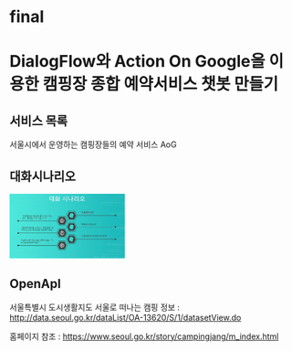 # final

DialogFlow와 Action On Google을 이용한 캠핑장 종합 예약서비스 챗봇 만들기
==========================================================================

서비스 목록
------------
서울시에서 운영하는 캠핑장들의 예약 서비스 AoG


대화시나리오
------------
<img src="대화1.JPG" width="40%" height="30%" title="px(픽셀) 크기 설정" alt="대화시나리오1"></img>














OpenApI
--------
서울특별시 도시생활지도 서울로 떠나는 캠핑 정보 
: <http://data.seoul.go.kr/dataList/OA-13620/S/1/datasetView.do>

홈페이지 참조
: <https://www.seoul.go.kr/story/campingjang/m_index.html>

